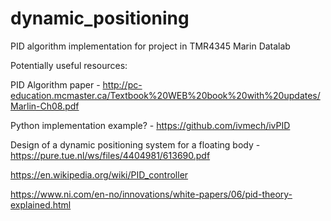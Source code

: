 # dynamic_positioning
PID algorithm implementation for project in TMR4345 Marin Datalab

Potentially useful resources:

PID Algorithm paper - http://pc-education.mcmaster.ca/Textbook%20WEB%20book%20with%20updates/Marlin-Ch08.pdf

Python implementation example? - https://github.com/ivmech/ivPID

Design of a dynamic positioning system for a floating body - https://pure.tue.nl/ws/files/4404981/613690.pdf

https://en.wikipedia.org/wiki/PID_controller

https://www.ni.com/en-no/innovations/white-papers/06/pid-theory-explained.html
